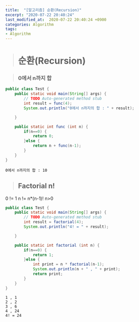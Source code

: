 ```yaml
---
title:  "[알고리즘] 순환(Recursion)"
excerpt: "2020-07-22 20:40:24"
last_modified_at:  2020-07-22 20:40:24 +0900
categories: Algorithm
tags:
- Algorithm
---
```


># 순환(Recursion)  



>### 0에서 n까지 합

```Java
public class Test {
	public static void main(String[] args) {
		// TODO Auto-generated method stub
		int result = func(4);
		System.out.println("0에서 n까지의 합 : " + result);

	}

	public static int func (int n) {
		if(n==0) {
			return 0;
		}else {
			return n + func(n-1);
		}
	}
}
```
  
```
0에서 n까지의 합 : 10
```

>## Factorial n!

0 != 1
n != n*(n-1)! n>0

```Java
public class Test {
	public static void main(String[] args) {
		// TODO Auto-generated method stub
		int result = factorial(4);
		System.out.println("4! = " + result);

	}

	public static int factorial (int n) {
		if(n==0) {
			return 1;
		}else {
			int print = n * factorial(n-1);
			System.out.println(n + " , " + print);
			return print;
		}
	}
}
```

```
1 , 1
2 , 2
3 , 6
4 , 24
4! = 24
```

